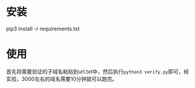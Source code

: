 # 安装
pip3 install -r requirements.txt

# 使用
首先将需要验证的子域名粘贴到url.txt中，然后执行`python3 verify.py`即可，经实验，3000左右的域名需要10分钟就可以跑完。
